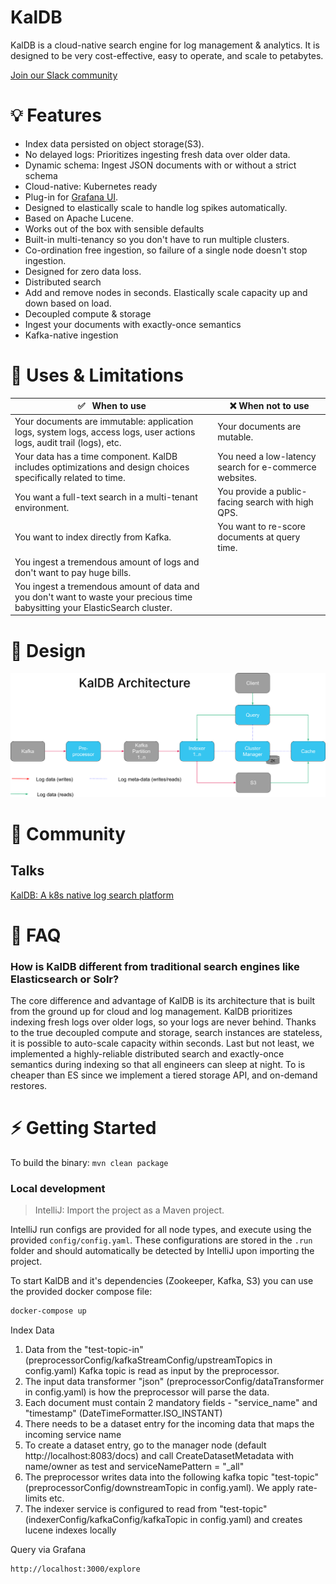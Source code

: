 
# KalDB

KalDB is a cloud-native search engine for log management & analytics. It is designed to be very cost-effective, easy to operate, and scale to petabytes.

[Join our Slack community](https://join.slack.com/t/kaldb/shared_invite/zt-1om21f1yv-jyRUCH1JO6g6HMlKgd8mDw)

# 💡 Features

- Index data persisted on object storage(S3).
- No delayed logs: Prioritizes ingesting fresh data over older data.
- Dynamic schema: Ingest JSON documents with or without a strict schema
- Cloud-native: Kubernetes ready
- Plug-in for [Grafana UI](https://github.com/slackhq/slack-kaldb-app). 
- Designed to elastically scale to handle log spikes automatically.
- Based on Apache Lucene.
- Works out of the box with sensible defaults
- Built-in multi-tenancy so you don't have to run multiple clusters.
- Co-ordination free ingestion, so failure of a single node doesn't stop ingestion.
- Designed for zero data loss. 
- Distributed search
- Add and remove nodes in seconds. Elastically scale capacity up and down based on load.
- Decoupled compute & storage
- Ingest your documents with exactly-once semantics
- Kafka-native ingestion

# 🔎 Uses & Limitations
| :white_check_mark: &nbsp; When to use                                                  	                                                    | :x: When not to use                                       	            |
|---------------------------------------------------------------------------------------------------------------------------------------------|------------------------------------------------------------------------|
| Your documents are immutable: application logs, system logs, access logs, user actions logs, audit trail  (logs), etc.                    	 | Your documents are mutable.   	                                        |
| Your data has a time component. KalDB includes optimizations and design choices specifically related to time.                               | You need a low-latency search for e-commerce websites.               	 |
| You want a full-text search in a multi-tenant environment.     	                                                                            | You provide a public-facing search with high QPS.	                     |
| You want to index directly from Kafka.                                                                                                      | You want to re-score documents at query time.                          |
| You ingest a tremendous amount of logs and don't want to pay huge bills.                                                             	      |                                                                        |
| You ingest a tremendous amount of data and you don't want to waste your precious time babysitting your ElasticSearch cluster.               |                                                                        |

# 🎨  Design
![KalDB Architecture](docs/assets/images/kaldb_architecture.png)


# 💬 Community
## Talks
[KalDB: A k8s native log search platform](https://www.youtube.com/watch?v=soC04dpOQEM&t=9391s)

# 🙋 FAQ

### How is KalDB different from traditional search engines like Elasticsearch or Solr?
The core difference and advantage of KalDB is its architecture that is built from the ground up for cloud and log management. KalDB prioritizes indexing fresh logs over older logs, so your logs are never behind. Thanks to the true decoupled compute and storage, search instances are stateless, it is possible to auto-scale capacity within seconds. Last but not least, we implemented a highly-reliable distributed search and exactly-once semantics during indexing so that all engineers can sleep at night. To is cheaper than ES since we implement a tiered storage API, and on-demand restores.

# ⚡ Getting Started

To build the binary: `mvn clean package`

### Local development

> IntelliJ: Import the project as a Maven project.

IntelliJ run configs are provided for all node types, and execute using the provided `config/config.yaml`. These 
configurations are stored in the `.run` folder and should automatically be detected by IntelliJ upon importing the 
project.

To start KalDB and it's dependencies (Zookeeper, Kafka, S3) you can use the provided docker compose file:

```bash
docker-compose up
```

Index Data
1. Data from the  "test-topic-in" (preprocessorConfig/kafkaStreamConfig/upstreamTopics in config.yaml) Kafka topic is read as input by the preprocessor.
2. The input data transformer "json" (preprocessorConfig/dataTransformer in config.yaml) is how the preprocessor will parse the data.
3. Each document must contain 2 mandatory fields - "service_name" and "timestamp" (DateTimeFormatter.ISO_INSTANT)
4. There needs to be a dataset entry for the incoming data that maps the incoming service name
5. To create a dataset entry, go to the manager node (default http://localhost:8083/docs) and call CreateDatasetMetadata with name/owner as test and serviceNamePattern = "_all"
6. The preprocessor writes data into the following kafka topic "test-topic"(preprocessorConfig/downstreamTopic in config.yaml). We apply rate-limits etc.
7. The indexer service is configured to read from "test-topic" (indexerConfig/kafkaConfig/kafkaTopic in config.yaml) and creates lucene indexes locally

Query via Grafana
```
http://localhost:3000/explore
```